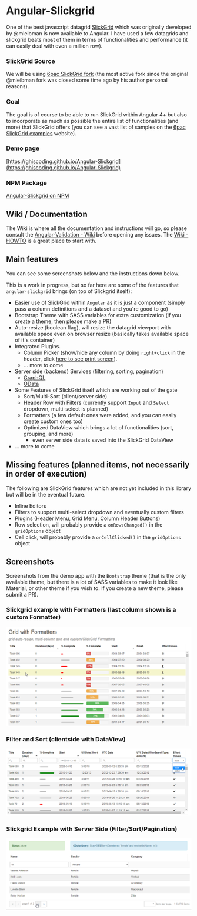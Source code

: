 # Angular-Slickgrid
One of the best javascript datagrid [SlickGrid](https://github.com/mleibman/SlickGrid) which was originally developed by @mleibman is now available to Angular. I have used a few datagrids and slickgrid beats most of them in terms of functionalities and performance (it can easily deal with even a million row).

### SlickGrid Source
We will be using [6pac SlickGrid fork](https://github.com/6pac/SlickGrid/) (the most active fork since the original @mleibman fork was closed some time ago by his author personal reasons).

### Goal
The goal is of course to be able to run SlickGrid within Angular 4+ but also to incorporate as much as possible the entire list of functionalities (and more) that SlickGrid offers (you can see a vast list of samples on the [6pac SlickGrid examples](https://github.com/6pac/SlickGrid/wiki/Examples) website).

### Demo page
[https://ghiscoding.github.io/Angular-Slickgrid](https://ghiscoding.github.io/Angular-Slickgrid)

### NPM Package
[Angular-Slickgrid on NPM](https://www.npmjs.com/package/angular-slickgrid)

<a name="wiki"></a>

## Wiki / Documentation
The Wiki is where all the documentation and instructions will go, so please consult the [Angular-Validation - Wiki](https://github.com/ghiscoding/angular-slickgrid/wiki) before opening any issues. The [Wiki - HOWTO](https://github.com/ghiscoding/angular-slickgrid/wiki/HOWTO---Step-by-Step) is a great place to start with.


<a name="main-features"></a>

## Main features
You can see some screenshots below and the instructions down below.

This is a work in progress, but so far here are some of the features that `angular-slickgrid` brings (on top of Slickgrid itself):
- Easier use of SlickGrid within `Angular` as it is just a component (simply pass a column definitions and a dataset and you're good to go)
- Bootstrap Theme with SASS variables for extra customization (if you create a theme, then please make a PR)
- Auto-resize (boolean flag), will resize the datagrid viewport with available space even on browser resize (basically takes available space of it's container)
- Integrated Plugins.
    - Column Picker (show/hide any column by doing `right+click` in the header, click [here to see print screen](/screenshots/columnPicker.png)).
    - ... more to come
- Server side (backend) Services (filtering, sorting, pagination)
    - [GraphQL](https://github.com/ghiscoding/Angular-Slikgrid/wiki/GraphQL)
    - [OData](https://github.com/ghiscoding/Angular-Slickgrid/wiki/OData)
- Some Features of SlickGrid itself which are working out of the gate
  - Sort/Multi-Sort (client/server side)
  - Header Row with Filters (currently support `Input` and `Select` dropdown, multi-select is planned)
  - Formatters (a few default ones were added, and you can easily create custom ones too)
  - Optimized DataView which brings a lot of functionalities (sort, grouping, and more)
    - even server side data is saved into the SlickGrid DataView
- ... more to come

<a name="missing-features"></a>

## Missing features (planned items, not necessarily in order of execution)
The following are SlickGrid features which are not yet included in this library but will be in the eventual future.
- Inline Editors
- Filters to support multi-select dropdown and eventually custom filters
- Plugins (Header Menu, Grid Menu, Column Header Buttons)
- Row selection, will probably provide a `onRowsChanged()` in the `gridOptions` object
- Cell click, will probably provide a `onCellClicked()` in the `gridOptions` object

## Screenshots

Screenshots from the demo app with the `Bootstrap` theme (that is the only available theme, but there is a lot of SASS variables to make it look like Material, or other theme if you wish to. If you create a new theme, please submit a PR).

### Slickgrid example with Formatters (last column shown is a custom Formatter)

![Default Slickgrid Example](/screenshots/formatters.png)

### Filter and Sort (clientside with DataView)

![Slickgrid Server Side](/screenshots/filter_and_sort.png)

### Slickgrid Example with Server Side (Filter/Sort/Pagination)

![Slickgrid Server Side](/screenshots/pagination.png)